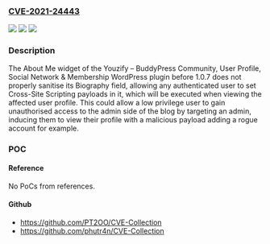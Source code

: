 ### [CVE-2021-24443](https://cve.mitre.org/cgi-bin/cvename.cgi?name=CVE-2021-24443)
![](https://img.shields.io/static/v1?label=Product&message=Youzify%20%E2%80%93%20BuddyPress%20Community%2C%20User%20Profile%2C%20Social%20Network%20%26%20Membership%20Plugin%20for%20WordPress&color=blue)
![](https://img.shields.io/static/v1?label=Version&message=1.0.7%3C%201.0.7%20&color=brighgreen)
![](https://img.shields.io/static/v1?label=Vulnerability&message=CWE-79%20Cross-site%20Scripting%20(XSS)&color=brighgreen)

### Description

The About Me widget of the Youzify – BuddyPress Community, User Profile, Social Network & Membership WordPress plugin before 1.0.7 does not properly sanitise its Biography field, allowing any authenticated user to set Cross-Site Scripting payloads in it, which will be executed when viewing the affected user profile. This could allow a low privilege user to gain unauthorised access to the admin side of the blog by targeting an admin, inducing them to view their profile with a malicious payload adding a rogue account for example.

### POC

#### Reference
No PoCs from references.

#### Github
- https://github.com/PT2OO/CVE-Collection
- https://github.com/phutr4n/CVE-Collection

